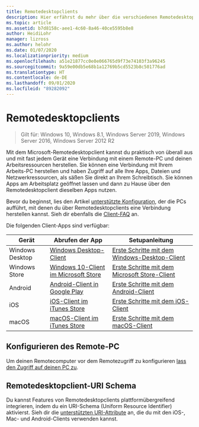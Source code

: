 ```yaml
---
title: Remotedesktopclients
description: Hier erfährst du mehr über die verschiedenen Remotedesktopclients, die für deine Geräte verfügbar sind.
ms.topic: article
ms.assetid: b7d8158c-aee1-4c60-8a46-40ce5595b8e8
author: HeidiLohr
manager: lizross
ms.author: helohr
ms.date: 01/07/2020
ms.localizationpriority: medium
ms.openlocfilehash: a51e21877cc0e0e066765d9f73e74103f3a96245
ms.sourcegitcommit: 9a59e00db5e68b1a12769b5cd5523b8c501776ad
ms.translationtype: HT
ms.contentlocale: de-DE
ms.lasthandoff: 09/01/2020
ms.locfileid: "89282092"
---
```

# <a name="remote-desktop-clients"></a>Remotedesktopclients

>Gilt für: Windows 10, Windows 8.1, Windows Server 2019, Windows Server 2016, Windows Server 2012 R2

Mit dem Microsoft-Remotedesktopclient kannst du praktisch von überall aus und mit fast jedem Gerät eine Verbindung mit einem Remote-PC und deinen Arbeitsressourcen herstellen. Sie können eine Verbindung mit Ihrem Arbeits-PC herstellen und haben Zugriff auf alle Ihre Apps, Dateien und Netzwerkressourcen, als säßen Sie direkt an Ihrem Schreibtisch. Sie können Apps am Arbeitsplatz geöffnet lassen und dann zu Hause über den Remotedesktopclient dieselben Apps nutzen.

Bevor du beginnst, lies den Artikel [unterstützte Konfiguration](remote-desktop-supported-config.md), der die PCs aufführt, mit denen du über Remotedesktopclients eine Verbindung herstellen kannst. Sieh dir ebenfalls die [Client-FAQ](remote-desktop-client-faq.md) an.

Die folgenden Client-Apps sind verfügbar:

| Gerät          | Abrufen der App                                                                                                  | Setupanleitung                                                                |
|-----------------|-----------------------------------------------------------------------------------------------------------------|-----------------------------------------------------------------------------------|
| Windows Desktop | [Windows Desktop-Client](windowsdesktop.md#install-the-client)                                               | [Erste Schritte mit dem Windows-Desktop-Client](windowsdesktop.md) |
| Windows Store   | [Windows 10-Client im Microsoft Store](https://go.microsoft.com/fwlink/?LinkID=616709)                   | [Erste Schritte mit dem Microsoft Store-Client](windows.md)          |
| Android         | [Android-Client in Google Play](https://play.google.com/store/apps/details?id=com.microsoft.rdc.android)     | [Erste Schritte mit dem Android-Client](remote-desktop-android.md) |
| iOS             | [iOS-Client im iTunes Store](https://itunes.apple.com/app/microsoft-remote-desktop/id714464092?mt=8)     | [Erste Schritte mit dem iOS-Client](remote-desktop-ios.md)         |
| macOS           | [macOS-Client im iTunes Store](https://itunes.apple.com/app/microsoft-remote-desktop/id1295203466?mt=12) | [Erste Schritte mit dem macOS-Client](remote-desktop-mac.md)       |

## <a name="configuring-the-remote-pc"></a>Konfigurieren des Remote-PC

Um deinen Remotecomputer vor dem Remotezugriff zu konfigurieren [lass den Zugriff auf deinen PC zu](remote-desktop-allow-access.md).

## <a name="remote-desktop-client-uri-scheme"></a>Remotedesktopclient-URI Schema

Du kannst Features von Remotedesktopclients plattformübergreifend integrieren, indem du ein URI-Schema (Uniform Resource Identifier) aktivierst. Sieh dir die [unterstützten URI-Attribute](remote-desktop-uri.md) an, die du mit den iOS-, Mac- und Android-Clients verwenden kannst.
